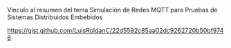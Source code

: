 Vinculo al resumen del tema Simulación de Redes MQTT para Pruebas de Sistemas Distribuidos Embebidos

https://gist.github.com/LuisRoldanC/22d5592c85aa02dc9262720b50bf9746 
